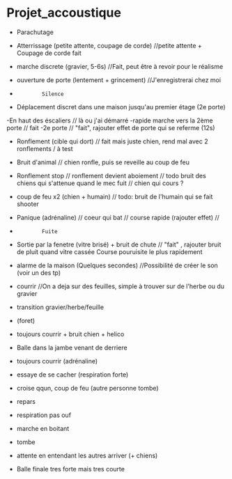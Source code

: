 # Projet_accoustique

- Parachutage
- Atterrissage (petite attente, coupage de corde) //petite attente + Coupage de corde fait
- marche discrete (gravier, 5-6s) //Fait, peut être à revoir pour le réalisme
- ouverture de porte (lentement + grincement) //J'enregistrerai chez moi

-             Silence
- Déplacement discret dans une maison jusqu'au premier étage (2e porte)

-En haut des éscaliers            // là ou j'ai démarré
-rapide marche vers la 2ème porte    // fait 
-2e porte                        // "fait", rajouter effet de porte qui se referme (12s)
- Ronflement (cible qui dort)    // fait mais juste chien, rend mal avec 2 ronflements / à test 
- Bruit d'animal                  // chien ronfle, puis se reveille au coup de feu
- Ronflement stop                 // ronflement devient aboiement  // todo bruit des chiens qui s'attenue quand le mec fuit  // chien qui cours ?
- coup de feu x2 (chien + humain)   // todo: bruit de l'humain qui se fait shooter
- Panique (adrénaline)            // coeur qui bat  // course rapide (rajouter effet)   //

-             Fuite
- Sortie par la fenetre (vitre brisé)  + bruit de chute    // "fait"   , rajouter bruit de pluit quand vitre cassée
              Course pouruisite le plus rapidement
- alarme de la maison (Quelques secondes) //Possibilité de créer le son (voir un des tp)
- courrir //On a deja sur des feuilles, simple à trouver sur de l'herbe ou du gravier
- transition gravier/herbe/feuille
- (foret)
- toujours courrir + bruit chien + helico
- Balle dans la jambe venant de derriere
- toujours courrir (adrénaline)
- essaye de se cacher (respiration forte)
- croise qqun, coup de feu (autre personne tombe)
- repars
- respiration pas ouf
- marche en boitant
- tombe
- attente en entendant les autres arriver (+ chiens)
- Balle finale tres forte mais tres courte
